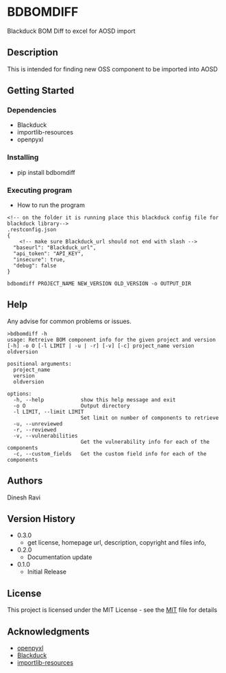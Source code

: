 # BDBOMDIFF

Blackduck BOM Diff to excel for AOSD import

## Description

This is intended for finding new OSS component to be imported into AOSD

## Getting Started

### Dependencies

- Blackduck
- importlib-resources
- openpyxl

### Installing

- pip install bdbomdiff

### Executing program

- How to run the program

```
<!-- on the folder it is running place this blackduck config file for blackduck library-->
.restconfig.json
{
    <!-- make sure Blackduck_url should not end with slash -->
  "baseurl": "Blackduck_url",
  "api_token": "API_KEY",
  "insecure": true,
  "debug": false
}

bdbomdiff PROJECT_NAME NEW_VERSION OLD_VERSION -o OUTPUT_DIR

```

## Help

Any advise for common problems or issues.

```
>bdbomdiff -h
usage: Retreive BOM component info for the given project and version [-h] -o O [-l LIMIT | -u | -r] [-v] [-c] project_name version oldversion

positional arguments:
  project_name
  version
  oldversion

options:
  -h, --help            show this help message and exit
  -o O                  Output directory
  -l LIMIT, --limit LIMIT
                        Set limit on number of components to retrieve
  -u, --unreviewed
  -r, --reviewed
  -v, --vulnerabilities
                        Get the vulnerability info for each of the components
  -c, --custom_fields   Get the custom field info for each of the components
```

## Authors

Dinesh Ravi

## Version History

- 0.3.0
  - get license, homepage url, description, copyright and files info,
- 0.2.0
  - Documentation update
- 0.1.0
  - Initial Release

## License

This project is licensed under the MIT License - see the [MIT](LICENSE) file for details

## Acknowledgments

- [openpyxl](https://pypi.org/project/openpyxl/)
- [Blackduck](https://pypi.org/project/blackduck/)
- [importlib-resources](https://pypi.org/project/importlib-resources/)
